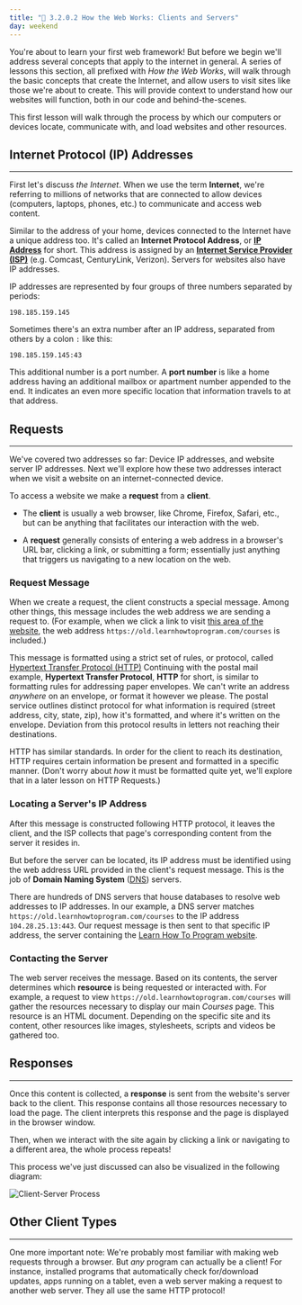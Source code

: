 ```yaml
---
title: "📓 3.2.0.2 How the Web Works: Clients and Servers"
day: weekend
---
```


You're about to learn your first web framework! But before we begin we'll address several concepts that apply to the internet in general. A series of lessons this section, all prefixed with _How the Web Works_, will walk through the basic concepts that create the Internet, and allow users to visit sites like those we're about to create. This will provide context to understand how our websites will function, both in our code and behind-the-scenes.

This first lesson will walk through the process by which our computers or devices locate, communicate with, and load websites and other resources.

## Internet Protocol (IP) Addresses
---

First let's discuss _the Internet_. When we use the term **Internet**, we're referring to millions of networks that are connected to allow devices (computers, laptops, phones, etc.) to communicate and access web content.

Similar to the address of your home, devices connected to the Internet have a unique address too. It's called an **Internet Protocol Address**, or [**IP Address**](https://en.wikipedia.org/wiki/IP_address) for short. This address is assigned by an [**Internet Service Provider (ISP)**](https://en.wikipedia.org/wiki/Internet_service_provider) (e.g. Comcast, CenturyLink, Verizon). Servers for websites also have IP addresses.

IP addresses are represented by four groups of three numbers separated by periods:

```
198.185.159.145
```

Sometimes there's an extra number after an IP address, separated from others by a colon `:` like this:

```
198.185.159.145:43
```

This additional number is a port number. A **port number** is like a home address having an additional mailbox or apartment number appended to the end. It indicates an even more specific location that information travels to at that address.

## Requests
---

We've covered two addresses so far: Device IP addresses, and website server IP addresses. Next we'll explore how these two addresses interact when we visit a website on an internet-connected device.

To access a website we make a **request** from a **client**.

* The **client** is usually a web browser, like Chrome, Firefox, Safari, etc., but can be anything that facilitates our interaction with the web.

* A **request** generally consists of entering a web address in a browser's URL bar, clicking a link, or submitting a form; essentially just anything that triggers us navigating to a new location on the web.

### Request Message

When we create a request, the client constructs a special message. Among other things, this message includes the web address we are sending a request to. (For example, when we click a link to visit [this area of the website](https://old.learnhowtoprogram.com/courses), the web address `https://old.learnhowtoprogram.com/courses` is included.)

This message is formatted using a strict set of rules, or protocol, called [Hypertext Transfer Protocol (HTTP)](https://en.wikipedia.org/wiki/Hypertext_Transfer_Protocol) Continuing with the postal mail example, **Hypertext Transfer Protocol**, **HTTP** for short, is similar to formatting rules for addressing paper envelopes. We can't write an address _anywhere_ on an envelope, or format it however we please. The postal service outlines distinct protocol for what information is required (street address, city, state, zip), how it's formatted, and where it's written on the envelope. Deviation from this protocol results in letters not reaching their destinations.

HTTP has similar standards. In order for the client to reach its destination, HTTP requires certain information be present and formatted in a specific manner. (Don't worry about _how_ it must be formatted quite yet, we'll explore that in a later lesson on HTTP Requests.)

### Locating a Server's IP Address

After this message is constructed following HTTP protocol, it leaves the client, and the ISP collects that page's corresponding content from the server it resides in.

But before the server can be located, its IP address must be identified using the web address URL provided in the client's request message. This is the job of **Domain Naming System** ([DNS](https://en.wikipedia.org/wiki/Domain_Name_System)) servers.

There are hundreds of DNS servers that house databases to resolve web addresses to IP addresses. In our example, a DNS server matches `https://old.learnhowtoprogram.com/courses` to the IP address `104.28.25.13:443`. Our request message is then sent to that specific IP address, the server containing the [Learn How To Program website](https://old.learnhowtoprogram.com).

### Contacting the Server

The web server receives the message. Based on its contents, the server determines which **resource** is being requested or interacted with. For example, a request to view `https://old.learnhowtoprogram.com/courses` will gather the resources necessary to display our main _Courses_ page. This resource is an HTML document. Depending on the specific site and its content, other resources like images, stylesheets, scripts and videos be gathered too.

## Responses
---

Once this content is collected, a **response** is sent from the website's server back to the client. This response contains all those resources necessary to load the page. The client interprets this response and the page is displayed in the browser window.

Then, when we interact with the site again by clicking a link or navigating to a different area, the whole process repeats!

This process we've just discussed can also be visualized in the following diagram:

![Client-Server Process](https://learnhowtoprogram.s3.us-west-2.amazonaws.com/SHARED/web-clients-and-servers/Web+Clients+and+Servers+Diagram.png)

## Other Client Types
---

One more important note: We're probably most familiar with making web requests through a browser. But _any_ program can actually be a client! For instance, installed programs that automatically check for/download updates, apps running on a tablet, even a web server making a request to another web server. They all use the same HTTP protocol!
